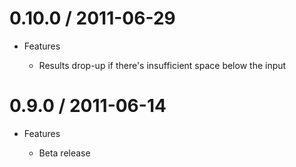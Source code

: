 # 0.10.0 / 2011-06-29

* Features

  * Results drop-up if there's insufficient space below the input

# 0.9.0 / 2011-06-14

* Features

  * Beta release
